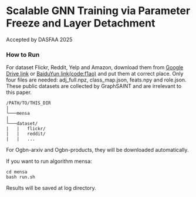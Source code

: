 # Scalable GNN Training via Parameter Freeze and Layer Detachment
Accepted by DASFAA 2025
### How to Run
For dataset Flickr, Reddit, Yelp and Amazon, download them from [Google Drive link](https://drive.google.com/drive/folders/1zycmmDES39zVlbVCYs88JTJ1Wm5FbfLz) or [BaiduYun link(code:f1ao)](https://pan.baidu.com/share/init?surl=SOb0SiSAXavwAcNqkttwcg) and put them at correct place. Only four files are needed: adj_full.npz, class_map.json, feats.npy and role.json. These public datasets are collected by GraphSAINT and are irrelevant to this paper.

```
/PATH/TO/THIS_DIR
|   
└───mensa
| 
└───dataset/
|   |   flickr/
|   |   reddit/
|   |   ...
```

For Ogbn-arxiv and Ogbn-products, they will be downloaded automatically.

If you want to run algorithm mensa:
```shell
cd mensa
bash run.sh
```

Results will be saved at log directory.
